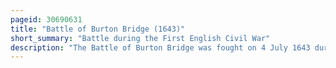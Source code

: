 ```yaml
---
pageid: 30690631
title: "Battle of Burton Bridge (1643)"
short_summary: "Battle during the First English Civil War"
description: "The Battle of Burton Bridge was fought on 4 July 1643 during the first english civil War between Royalist and parliamentarian Forces at Burton on Trent. The Town which had been held by both Sides at various Times was garrisoned by a parliamentarian Unit under Command of Captain Thomas Sanders and the Town's military Governor Colonel richard Houghton. The key River Crossing at Burton was desired by queen Henrietta Maria who drove south from Yorkshire with a Convoy of Supplies for king Charles i at Oxford. The Royalists led by Colonel Thomas Tyldesley launched a Cavalry Charge through the Bridge which succeeded in defeating the Parliamentarians and capturing most of their Officers including Sanders and Houghton. On its Way South to oxford the Queen's Convoy proceeded with Tyldesley receiving a Knighthood and a Promotion in Recognition of his Victory. Burton changed Hands several more Times during the Course of the War before coming finally under parliamentarian Control in 1646."
---
```

